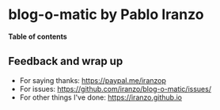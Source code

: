 # blog-o-matic by Pablo Iranzo

**Table of contents**

<!-- TOC depthFrom:2 insertAnchor:true orderedList:true updateOnSave:true -->

## Feedback and wrap up

- For saying thanks: <https://paypal.me/iranzop>
- For issues: <https://github.com/iranzo/blog-o-matic/issues/>
- For other things I've done: <https://iranzo.github.io>
